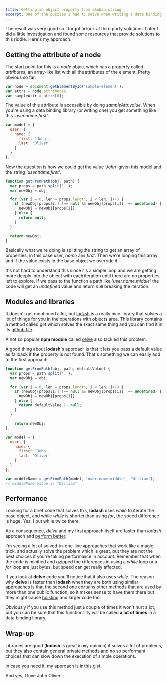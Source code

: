 ```yaml
---
title: Getting an object property from a&nbsp;string
excerpt: One of the puzzles I had to solve when writing a data binding script was how to get the value of a property from the value of an attribute. As always, I decided to go my own way before looking for other solutions.
---
```


The result was very good so I forgot to look at third party solutions. Later I did a little investigation and found some resources that provide solutions to this riddle. Here's my approach.

## Getting the attribute of a node

The start point for this is a *node* object which has a property called *attributes*, an array-like list with all the attributes of the element. Pretty obvious so far.

```js
var node = document.getElementById('sample-element');
var attrs = node.attributes;
var sampleAttr = attrs[0];
```

The value of this attribute is accessible by doing *sampleAttr.value*. When you're using a data binding library (or writing one) you get something like this *'user.name.first'*.

```js
var model = {
  user: {
    name: {
      first: 'John',
      last: 'Oliver'
    }
  }
};
```
Now the question is how we could get the value *'John'* given this model and the string *'user.name.first'*.

```js
function getFromPath(obj, path) {
  var props = path.split('.');
  var newObj = obj;

  for (var i = 0, len = props.length; i < len; i++) {
    if (newObj[props[i]] !== null && newObj[props[i]] !== undefined) {
      newObj = newObj[props[i]];
    } else {
      return null;
    }
  }

  return newObj;
}
```

Basically what we're doing is splitting the string to get an array of properties, in this case *user*, *name* and *first*. Then we're looping this array and if the value exists in the base object we override it.

It's not hard to understand this since it's a simple loop and we are getting more deeply into the object with each iteration until there are no properties left to explore. If we pass to the function a path like *'user.name.middle'* the code will get an *undefined* value and return *null* breaking the iteration.

## Modules and libraries

It doesn't get mentioned a lot, but <a href="https://lodash.com/" target="_blank">lodash</a> is a really nice library that solves a lot of things for you in the operations with objects area. This library contains a method called *get* which solves the exact same thing and you can find it in its <a href="https://github.com/lodash/lodash/blob/master/lodash.js#L9386" target="_blank">github file</a>.

A not so popular **npm module** called <a href="https://www.npmjs.com/package/delve" target="_blank">delve</a> also tackled this problem.

A good thing about **lodash**'s approach is that it lets you pass a default value as fallback if the property is not found. That's something we can easily add to the first approach.

```js
function getFromPath(obj, path, defaultValue) {
  var props = path.split('.');
  var newObj = obj;

  for (var i = 0, len = props.length; i < len; i++) {
    if (newObj[props[i]] !== null && newObj[props[i]] !== undefined) {
      newObj = newObj[props[i]];
    } else {
      return defaultValue || null;
    }
  }

    return newObj;
};

var model = {
  user: {
    name: {
      first: 'John',
      last: 'Oliver'
    }
  }
};

var middleName = getFromPath(model, 'user.name.middle', 'William');
// middleName value is "William"
```

## Performance

Looking for a brief code that solves this, **lodash** uses *while* to iterate the base object, and while *while* is shorter than using *for*, the speed difference is huge. Yes, I put while twice there.

As a consequence, *delve* and my first approach itself are faster than *lodash* approach and <a href="http://jsperf.com/lodash-get-vs-monster-method/2" target="_blank">perform better</a>.

I'm seeing a lot of solved-in-one-line approaches that work like a magic trick, and actually solve the problem which is great, but they are not the best choices if you're taking performance in account. Remember that when the code is minified and gzipped the differences in using a *while* loop or a *for* loop are just bytes, but speed can get really affected.

If you look at **delve** code you'll notice that it also uses *while*. The reason why **delve** is faster than **lodash** when they are both using similar approaches is that the second one contains other methods that are used by more than one public function, so it makes sense to have them there but they might cause <a href="http://jsforallof.us/2014/09/19/hoisting/" target="_blank">hoisting</a> and larger code too.

Obviously if you use this method just a couple of times it won't hurt a lot, but you can be sure that this functionality will be called **a lot of times** in a data binding library.

## Wrap-up

Libraries are good (**lodash** is great in my opinion) it solves a lot of problems, but they also contain general private methods and no so performant choices that can slow down the execution of simple operations.

In case you need it, my approach is in this <a href="https://gist.github.com/jeremenichelli/63b75db9434272b16d1d" target="_blank">gist</a>.

And yes, I love John Oliver.

